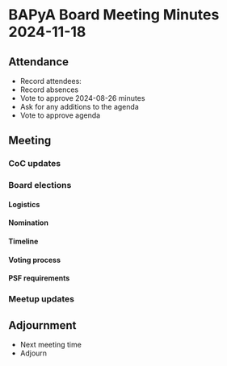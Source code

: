 # BAPyA Board Meeting Minutes 2024-11-18

## Attendance

* Record attendees:
* Record absences
* Vote to approve 2024-08-26 minutes
* Ask for any additions to the agenda
* Vote to approve agenda

## Meeting

### CoC updates

### Board elections

#### Logistics

#### Nomination

#### Timeline

#### Voting process

#### PSF requirements

### Meetup updates

## Adjournment

* Next meeting time
* Adjourn

